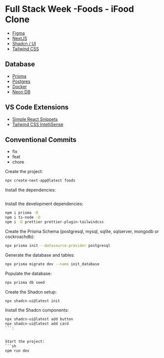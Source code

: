 # Full Stack Week -Foods - iFood Clone

- [Figma](https://www.figma.com/file/1jN6R19FdAn7L8JWUm4I9j/[LIVE]-FSW-Foods?type=design&node-id=381-7368&mode=design&t=62eYbIC66DJlgfe2-0)
- [NextJS](https://nextjs.org/)
- [Shadcn / UI](https://ui.shadcn.com/)
- [Tailwind CSS](https://tailwindcss.com/)

## Database
- [Prisma](https://www.prisma.io/)
- [Postgres](https://www.postgresql.org/)
- [Docker](https://www.docker.com/)
- [Neon DB](https://neon.tech/)

## VS Code Extensions
- [Simple React Snippets](https://marketplace.visualstudio.com/items?itemName=burkeholland.simple-react-snippets)
- [Tailwind CSS IntelliSense](https://marketplace.visualstudio.com/items?itemName=bradlc.vscode-tailwindcss)

## Conventional Commits
- fix
- feat
- chore

Create the project:
```sh
npx create-next-app@latest foods
```

Install the dependencies:
```sh
```

Install the development dependencies:
```sh
npm i prisma -D
npm i ts-node -D
npm i -D prettier prettier-plugin-tailwindcss
```

Create the Prisma Schema (postgresql, mysql, sqlite, sqlserver, mongodb or cockroachdb):
```sh
npx prisma init --datasource-provider postgresql
```

Generate the database and tables:
```sh
npx prisma migrate dev --name init_database
```

Populate the database:
```sh
npx prisma db seed
```

Create the Shadcn setup:
```sh
npx shadcn-ui@latest init
```

Install the Shadcn components:
```sh
npx shadcn-ui@latest add button
npx shadcn-ui@latest add card
```:


Start the project:
```sh
npm run dev
```
